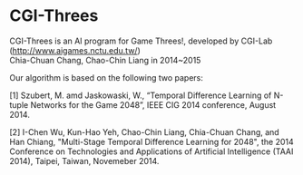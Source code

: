 # CGI-Threes

CGI-Threes is an AI program for Game Threes!, developed by CGI-Lab (http://www.aigames.nctu.edu.tw/)<br/>
Chia-Chuan Chang, Chao-Chin Liang in 2014~2015

Our algorithm is based on the following two papers:

[1] Szubert, M. amd Jaskowaski, W., “Temporal Difference Learning of N-tuple Networks for the Game 2048”, IEEE CIG 2014 conference, August 2014.

[2] I-Chen Wu, Kun-Hao Yeh, Chao-Chin Liang, Chia-Chuan Chang, and Han Chiang, "Multi-Stage Temporal Difference Learning for 2048", the 2014 Conference on Technologies and Applications of Artificial Intelligence (TAAI 2014), Taipei, Taiwan, Novemeber 2014.
